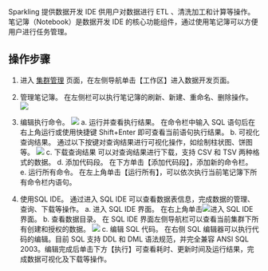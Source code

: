 Sparkling 提供数据开发 IDE 供用户对数据进行 ETL 、清洗加工和计算等操作。笔记簿（Notebook）是数据开发 IDE 的核心功能组件，通过使用笔记簿可以方便用户进行任务管理。

## 操作步骤
1. 进入 [集群管理](https://sparkling.cloud.tencent.com) 页面，在左侧导航单击【工作区】进入数据开发页面。
2. 管理笔记簿。
在左侧栏可以执行笔记簿的刷新、新建、重命名、删除操作。
	 ![](https://main.qcloudimg.com/raw/0638644b4f4d8a6d6275999ee57cf546.png)
3. 编辑执行命令。
![](https://main.qcloudimg.com/raw/6aa5cdf28839379caa29565e714a03a8.png)
   a. 运行并查看执行结果。
   在命令栏中输入 SQL 语句后在右上角运行或使用快捷键 Shift+Enter 即可查看当前语句执行结果。
   b. 可视化查询结果。
   通过以下按键对查询结果进行可视化操作，如绘制柱状图、饼图等。
	 ![](https://main.qcloudimg.com/raw/beccda50a4d06e69c0dc450ef9b2515e.png)
   c.	下载查询结果
   可以对查询结果进行下载，支持 CSV 和 TSV 两种格式的数据。
   d.	添加代码段。
   在下方单击【添加代码段】，添加新的命令栏。
   e.	运行所有命令。
   在左上角单击【运行所有】，可以依次执行当前笔记簿下所有命令栏内语句。
	 	 
4. 使用SQL IDE。
通过进入 SQL IDE 可以查看数据表信息，完成数据的管理、查询、下载等操作。
a.	进入 SQL IDE 界面。
在右上角单击<img src="https://main.qcloudimg.com/raw/712bdbcd5c1001d683646a11b0c9557d.png"  style="margin:0;">进入 SQL IDE 界面。
b.	查看数据目录。
在 SQL IDE 界面左侧导航栏可以查看当前集群下所有创建和授权的数据。
![](https://main.qcloudimg.com/raw/88b61430f99dcc8023325b82f6819470.png)
c.	编辑 SQL 代码。
在右侧 SQL 编辑器可以执行代码的编辑。目前 SQL 支持 DDL 和 DML 语法规范，并完全兼容 ANSI SQL 2003。编辑完成后单击下方【执行】可查看耗时、更新时间及运行结果，完成数据可视化及下载等操作。
 




 





